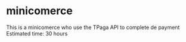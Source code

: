 # minicomerce
This is a minicomerce who use the TPaga API to complete de payment
Estimated time: 30 hours

